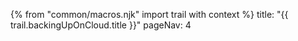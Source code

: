 {% from "common/macros.njk" import trail with context %}
<frontmatter>
title: "{{ trail.backingUpOnCloud.title }}"
pageNav: 4
</frontmatter>

<include src="unit-inPage-asFlat.md" boilerplate />